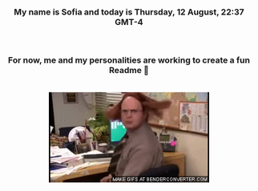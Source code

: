 


<div align="center">
<h3 >My name is Sofia and today is Thursday, 12 August, 22:37 GMT-4</h3><br>
<h3 >For now, me and my personalities are working to create a fun Readme 👋
</h3><br>
<img src='img/dwight.gif' alt='working...'/>
</div>

